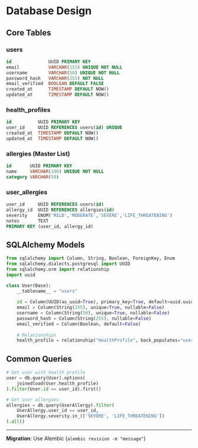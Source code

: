 # Database Design

## Core Tables

### users
```sql
id              UUID PRIMARY KEY
email           VARCHAR(255) UNIQUE NOT NULL
username        VARCHAR(50) UNIQUE NOT NULL  
password_hash   VARCHAR(255) NOT NULL
email_verified  BOOLEAN DEFAULT FALSE
created_at      TIMESTAMP DEFAULT NOW()
updated_at      TIMESTAMP DEFAULT NOW()
```

### health_profiles
```sql
id          UUID PRIMARY KEY
user_id     UUID REFERENCES users(id) UNIQUE
created_at  TIMESTAMP DEFAULT NOW()
updated_at  TIMESTAMP DEFAULT NOW()
```

### allergies (Master List)
```sql
id       UUID PRIMARY KEY
name     VARCHAR(100) UNIQUE NOT NULL
category VARCHAR(50)
```

### user_allergies
```sql
user_id     UUID REFERENCES users(id)
allergy_id  UUID REFERENCES allergies(id)
severity    ENUM('MILD','MODERATE','SEVERE','LIFE_THREATENING')
notes       TEXT
PRIMARY KEY (user_id, allergy_id)
```

## SQLAlchemy Models

```python
from sqlalchemy import Column, String, Boolean, ForeignKey, Enum
from sqlalchemy.dialects.postgresql import UUID
from sqlalchemy.orm import relationship
import uuid

class User(Base):
    __tablename__ = "users"
    
    id = Column(UUID(as_uuid=True), primary_key=True, default=uuid.uuid4)
    email = Column(String(255), unique=True, nullable=False)
    username = Column(String(50), unique=True, nullable=False)
    password_hash = Column(String(255), nullable=False)
    email_verified = Column(Boolean, default=False)
    
    # Relationships
    health_profile = relationship("HealthProfile", back_populates="user", uselist=False)
```

## Common Queries

```python
# Get user with health profile
user = db.query(User).options(
    joinedload(User.health_profile)
).filter(User.id == user_id).first()

# Get user allergies
allergies = db.query(UserAllergy).filter(
    UserAllergy.user_id == user_id,
    UserAllergy.severity.in_(['SEVERE', 'LIFE_THREATENING'])
).all()
```

---

**Migration**: Use Alembic (`alembic revision -m "message"`)
